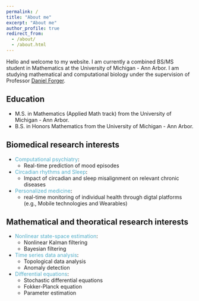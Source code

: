 ```yaml
---
permalink: /
title: "About me"
excerpt: "About me"
author_profile: true
redirect_from: 
  - /about/
  - /about.html
---
```


Hello and welcome to my website. I am currently a combined BS/MS student in Mathematics at the University of Michigan - Ann Arbor. I am studying mathematical and computational biology under the supervision of Professor [Daniel Forger](https://websites.umich.edu/~forger/). 

Education
------
- M.S. in Mathematics (Applied Math track) from the University of Michigan - Ann Arbor.
- B.S. in Honors Mathematics from the University of Michigan - Ann Arbor.
<!-- - Aspiring physician scientist and a current applicant to MD/PhD programs. -->

Biomedical research interests
------
- <font color="#52ADC8">Computational psychiatry</font>:
  - Real-time prediction of mood episodes
- <font color="#52ADC8">Circadian rhythms and Sleep</font>:
  - Impact of circadian and sleep misalignment on relevant chronic diseases
- <font color="#52ADC8">Personalized medicine</font>:
  - real-time monitoring of individual health through digtal platforms (e.g., Mobile technologies and Wearables) 

Mathematical and theoratical research interests
------
- <font color="#52ADC8">Nonlinear state-space estimation</font>: 
  - Nonlinear Kalman filtering
  - Bayesian filtering
- <font color="#52ADC8">Time series data analysis</font>: 
  - Topological data analysis
  - Anomaly detection
- <font color="#52ADC8">Differential equations</font>: 
  - Stochastic differential equations
  - Fokker-Planck equation
  - Parameter estimation

<!-- I received my Ph.D. in [Systems Engineering](https://poly.engineering.asu.edu/engineering/phd-systems-engineering/) from the [Ira A. Fulton School of Engineering](https://engineering.asu.edu/), Arizona State University. There, I researched in the field of Robotics and Dynamics for Rehabilitation Application. I was advised by [Dr. Sangram Redkar](https://isearch.asu.edu/profile/1114748) and [Dr. Thomas Sugar](https://isearch.asu.edu/profile/227786) in the [Robotics and Dynamical Systems Group](https://labs.engineering.asu.edu/rads/). I received my Master of Science (MS) degree in [Mechanical Engineering](https://semte.engineering.asu.edu/mechanical-graduate/) from the [Ira A. Fulton School of Engineering](https://engineering.asu.edu/), Arizona State University and my Bachelor of Engineering (BE) Degree in Mechanical Engineering from the [University of Mumbai](http://mu.ac.in/). -->

<!-- <img align="middle" src="https://DrSGBhat.github.io/files/sandesh.jpg?raw=true" alt="Photo" style="width: 700px; border-radius: 10px; padding: 8px 8px 8px 8px"/>  -->




